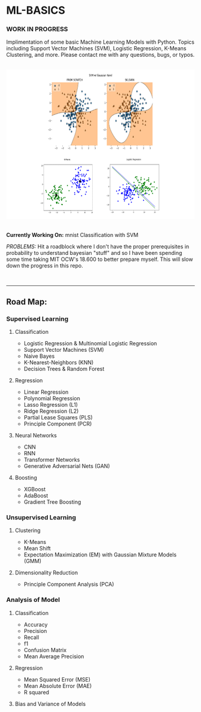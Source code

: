 # ML-BASICS

### WORK IN PROGRESS

Implimentation of some basic Machine Learning Models with Python. Topics including Support Vector Machines (SVM), Logistic Regression, K-Means Clustering, and more. Please contact me with any questions, bugs, or typos.

<br />

<div><img src="/img/preview.png" width="800" height="400"></div>

<br />

**Currently Working On:** mnist Classification with SVM

*PROBLEMS:* Hit a roadblock where I don't have the proper prerequisites in probability to understand bayesian "stuff" and so I have been spending some time taking MIT OCW's 18.600 to better prepare myself. This will slow down the progress in this repo.
 
<br />
 
---

## Road Map:

### Supervised Learning
1. Classification
    - Logistic Regression & Multinomial Logistic Regression
    - Support Vector Machines (SVM)
    - Naive Bayes
    - K-Nearest-Neighbors (KNN)
    - Decision Trees & Random Forest
    
2. Regression
    - Linear Regression
    - Polynomial Regression
    - Lasso Regression (L1)
    - Ridge Regression (L2)
    - Partial Lease Squares (PLS)
    - Principle Component (PCR)

3. Neural Networks
    - CNN
    - RNN
    - Transformer Networks
    - Generative Adversarial Nets (GAN)

4. Boosting
    - XGBoost
    - AdaBoost
    - Gradient Tree Boosting
    

### Unsupervised Learning
1. Clustering
    - K-Means
    - Mean Shift
    - Expectation Maximization (EM) with Gaussian Mixture Models (GMM)

2. Dimensionality Reduction
    - Principle Component Analysis (PCA)
    
    
### Analysis of Model
1. Classification
    - Accuracy
    - Precision
    - Recall
    - f1
    - Confusion Matrix
    - Mean Average Precision

2. Regression
    - Mean Squared Error (MSE)
    - Mean Absolute Error (MAE)
    - R squared

3. Bias and Variance of Models




